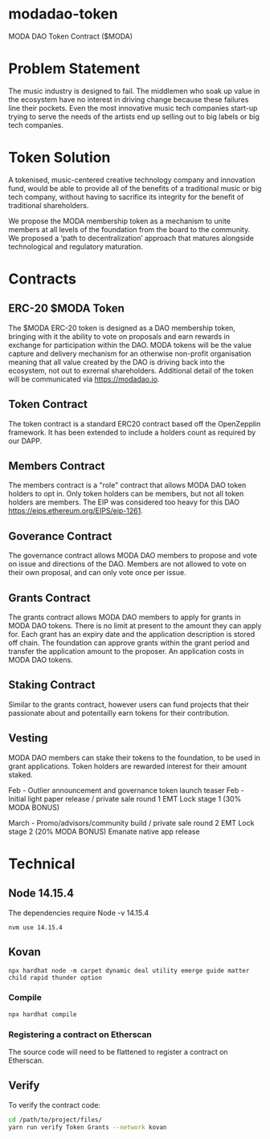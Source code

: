 # modadao-token
MODA DAO Token Contract ($MODA)

# Problem Statement
The music industry is designed to fail. The middlemen who soak up value in the ecosystem have no interest in driving change because these failures line their pockets. Even the most innovative music tech companies start-up trying to serve the needs of the artists end up selling out to big labels or big tech companies.

# Token Solution
A tokenised, music-centered creative technology company and innovation fund, would be able to provide all of the benefits of a traditional music or big tech company, without having to sacrifice its integrity for the benefit of traditional shareholders.

We propose the MODA membership token as a mechanism to unite members at all levels of the foundation from the board to the community. We proposed a ‘path to decentralization’ approach that matures alongside technological and regulatory maturation.

# Contracts
## ERC-20 $MODA Token
The $MODA ERC-20 token is designed as a DAO membership token, bringing with it the ability to vote on proposals and earn rewards in exchange for participation within the DAO. MODA tokens will be the value capture and delivery mechanism for an otherwise non-profit organisation meaning that all value created by the DAO is driving back into the ecosystem, not out to exrernal shareholders. Additional detail of the token will be communicated via https://modadao.io.

## Token Contract
The token contract is a standard ERC20 contract based off the OpenZepplin framework.  It has been extended to include a holders count as required by our DAPP.

## Members Contract
The members contract is a "role" contract that allows MODA DAO token holders to opt in.  Only token holders can be members, but not all token holders are members.  The EIP was considered too heavy for this DAO https://eips.ethereum.org/EIPS/eip-1261.

## Goverance Contract
The governance contract allows MODA DAO members to propose and vote on issue and directions of the DAO.  Members are not allowed to vote on their own proposal, and can only vote once per issue.

## Grants Contract
The grants contract allows MODA DAO members to apply for grants in MODA DAO tokens.  There is no limit at present to the amount they can apply for.  Each grant has an expiry date and the application description is stored off chain.  The foundation can approve grants within the grant period and transfer the application amount to the proposer. An application costs in MODA DAO tokens.

## Staking Contract
Similar to the grants contract, however users can fund projects that their passionate about and potentailly earn tokens for their contribution.

## Vesting
MODA DAO members can stake their tokens to the foundation, to be used in grant applications.  Token holders are rewarded interest for their amount staked.

Feb - Outlier announcement and governance token launch teaser
Feb - Initial light paper release / private sale round 1
EMT Lock stage 1 (30% MODA BONUS)

March - Promo/advisors/community build / private sale round 2
EMT Lock stage 2  (20% MODA BONUS)
Emanate native app release


# Technical
## Node 14.15.4
The dependencies require Node -v 14.15.4

`nvm use 14.15.4`

## Kovan

`npx hardhat node -m carpet dynamic deal utility emerge guide matter child rapid thunder option`

### Compile

`npx hardhat compile`

### Registering a contract on Etherscan

The source code will need to be flattened to register a contract on Etherscan.

## Verify
To verify the contract code:

```bash
cd /path/to/project/files/
yarn run verify Token Grants --network kovan
```
